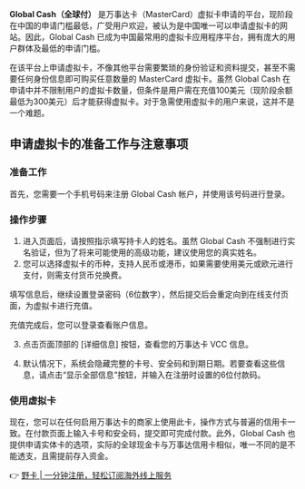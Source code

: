 **Global Cash（全球付）** 是万事达卡（MasterCard）虚拟卡申请的平台，现阶段在中国的申请门槛最低，广受用户欢迎，被认为是中国唯一可以申请虚拟卡的网站。因此，Global Cash 已成为中国最常用的虚拟卡应用程序平台，拥有庞大的用户群体及最低的申请门槛。

在该平台上申请虚拟卡，不像其他平台需要繁琐的身份验证和资料提交，甚至不需要任何身份信息即可购买任意数量的 MasterCard 虚拟卡。虽然 Global Cash 在申请中并不限制用户的虚拟卡数量，但条件是用户需在充值100美元（现阶段余额最低为300美元）后才能获得虚拟卡。对于急需使用虚拟卡的用户来说，这并不是一个难题。

## 申请虚拟卡的准备工作与注意事项

### 准备工作

首先，您需要一个手机号码来注册 Global Cash 帐户，并使用该号码进行登录。

### 操作步骤

1. 进入页面后，请按照指示填写持卡人的姓名。虽然 Global Cash 不强制进行实名验证，但为了将来可能使用的高级功能，建议使用您的真实姓名。
2. 您可以选择虚拟卡的币种，支持人民币或港币，如果需要使用美元或欧元进行支付，则需支付货币兑换费。

填写信息后，继续设置登录密码（6位数字），然后提交后会重定向到在线支付页面，为虚拟卡进行充值。

充值完成后，您可以登录查看账户信息。

3. 点击页面顶部的 [详细信息] 按钮，查看您的万事达卡 VCC 信息。

4. 默认情况下，系统会隐藏完整的卡号、安全码和到期日期。若要查看这些信息，请点击“显示全部信息”按钮，并输入在注册时设置的6位付款码。

### 使用虚拟卡

现在，您可以在任何启用万事达卡的商家上使用此卡，操作方式与普遍的信用卡一致。在付款页面上输入卡号和安全码，提交即可完成付款。此外，Global Cash 也提供申请实体卡的选项，实际的全球现金卡与万事达信用卡相似，唯一不同的是不能透支，且需提前存入资金。

👉 [野卡 | 一分钟注册，轻松订阅海外线上服务](https://bit.ly/bewildcard)